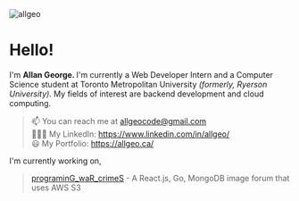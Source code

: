 
  <img src="https://github.com/allgeo/allgeo/assets/62227321/19546b5e-46ee-49e7-a64f-51c76b188bb8" alt="allgeo" >
  <h1> Hello!   </h1>
  <p>I'm <strong> Allan George. </strong> I'm currently a Web Developer Intern and a Computer Science student at Toronto Metropolitan University <i>(formerly, Ryerson University). </i> My fields of interest are backend development and cloud computing. </p>

  > 📫 You can reach me at allgeocode@gmail.com <br>
  > 👨🏽‍💻 My LinkedIn: https://www.linkedin.com/in/allgeo/ <br>
  > 😃 My Portfolio: https://allgeo.ca/<br>  

  I'm currently working on,
  > [programinG_waR_crimeS](https://github.com/allgeo/programinG_waR_crimeS) - A React.js, Go, MongoDB image forum that uses AWS S3<br>
  

